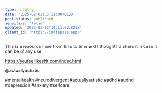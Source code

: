 ```yaml
---
type: h-entry
date: '2025-02-02T15:11:00+0100'
post-status: published
sensitive: 'false'
updated: '2025-02-02T14:11:02.821Z'
client_id: 'https://indiepass.app/'
---
```

This is a resource I use from time to time and I thought I'd share it in case it can be of any use 

https://youfeellikeshit.com/index.html

@actuallyautistic

#mentalhealth #neurodivergent #actuallyautistic #adhd #audhd #depression #anxiety #selfcare
